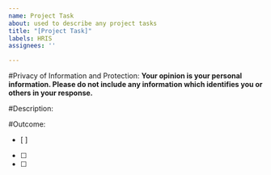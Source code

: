 ```yaml
---
name: Project Task
about: used to describe any project tasks
title: "[Project Task]"
labels: HRIS
assignees: ''

---
```


#Privacy of Information and Protection:
**Your opinion is your personal information. Please do not include any information which identifies you or others in your response.**

#Description:

#Outcome:
- [ ]  
- [ ] 
- [ ] 

